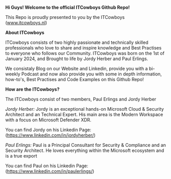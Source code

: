 **Hi Guys! Welcome to the official ITCowboys Github Repo!**

This Repo is proudly presented to you by the ITCowboys (www.itcowboys.nl)

**About ITCowboys**

ITCowboys consists of two highly passionate and technically skilled professionals who love to share and inspire knowledge and Best Practises to everyone who follows our Community. ITCowboys was born on the 1st of January 2024, and Brought to life by Jordy Herber and Paul Erlings.

We consistaly Blog on our Website and Linkedin, provide you with a bi-weekly Podcast and now also provide you with some in depth information, how-to's, Best Practises and Code Examples on this Github Repo!


**How are the ITCowboys?**

The ITCowboys consist of two members, Paul Erlings and Jordy Herber

_Jordy Herber:_
Jordy is an exceptional hands-on Microsoft Cloud & Security Architect and an Technical Expert. His main area is the Modern Workspace with a focus on Microsoft Defender XDR.

You can find Jordy on his Linkedin Page: (https://www.linkedin.com/in/jordyherber/)


_Paul Erlings:_
Paul is a Principal Consultant for Security & Compliance and an Security Architect. He loves everything within the Microsoft ecosystem and is a true export

You can find Paul on his Linkedin Page: (https://www.linkedin.com/in/paulerlings/)